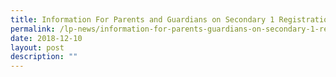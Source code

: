 ```yaml
---
title: Information For Parents and Guardians on Secondary 1 Registration Exercise 2019
permalink: /lp-news/information-for-parents-guardians-on-secondary-1-registration-exercise-2019/
date: 2018-12-10
layout: post
description: ""
---
```

